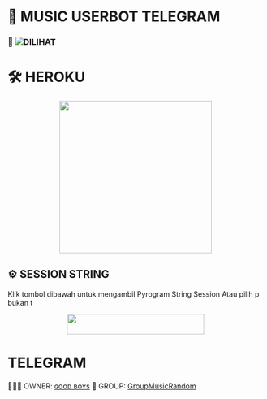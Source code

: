 # 🎵 MUSIC USERBOT TELEGRAM

### 👤 ![DILIHAT](https://komarev.com/ghpvc/?username=Good-Boys-Exe&color=blue&style=flat-square&label=DILIHAT+👁‍🗨)

# 🛠️ HEROKU

<p align="center"><a href="https://heroku.com/deploy?template=https://github.com/Good-Boys-Exe/vcg-userbot"><img src="https://img.shields.io/badge/BUAT DI-HEROKU-blue?style=plastic&logo=heroku&logoColor=yellow"width="300"heigh="100" /></a></p>

## ⚙️ SESSION STRING
Klik tombol dibawah untuk mengambil Pyrogram String Session Atau pilih p bukan t

<p align="center"><a href="https://replit.com/@GoodBoysExe/string-session?lite=1&outputonly=1"><img src="https://img.shields.io/badge/SESSION-STRINGS-yellow?style=plastic&logo=replit&logoColor=yellow"width="270" height="40" /></a></p>

# TELEGRAM
🙎🏻‍♂ OWNER: [ɢᴏᴏᴅ ʙᴏʏs](https://t.me/GB_03101999)
👥 GROUP: [GroupMusicRandom](https://t.me/GroupMusicRandom)
